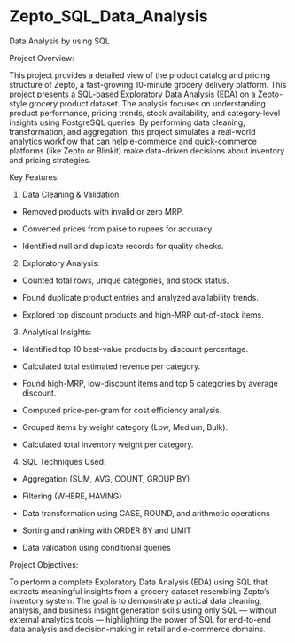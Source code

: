 # Zepto_SQL_Data_Analysis
Data Analysis by using SQL

Project Overview:

This project provides a detailed view of the product catalog and pricing structure of Zepto, a fast-growing 10-minute grocery delivery platform.
This project presents a SQL-based Exploratory Data Analysis (EDA) on a Zepto-style grocery product dataset.
The analysis focuses on understanding product performance, pricing trends, stock availability, and category-level insights using PostgreSQL queries.
By performing data cleaning, transformation, and aggregation, this project simulates a real-world analytics workflow that can help e-commerce and quick-commerce platforms (like Zepto or Blinkit) make data-driven decisions about inventory and pricing strategies.

Key Features:

1. Data Cleaning & Validation:

- Removed products with invalid or zero MRP.

- Converted prices from paise to rupees for accuracy.

- Identified null and duplicate records for quality checks.

2. Exploratory Analysis:

- Counted total rows, unique categories, and stock status.

- Found duplicate product entries and analyzed availability trends.

- Explored top discount products and high-MRP out-of-stock items.

3. Analytical Insights:

- Identified top 10 best-value products by discount percentage.

- Calculated total estimated revenue per category.

- Found high-MRP, low-discount items and top 5 categories by average discount.

- Computed price-per-gram for cost efficiency analysis.

- Grouped items by weight category (Low, Medium, Bulk).

- Calculated total inventory weight per category.

4. SQL Techniques Used:

- Aggregation (SUM, AVG, COUNT, GROUP BY)

- Filtering (WHERE, HAVING)

- Data transformation using CASE, ROUND, and arithmetic operations

- Sorting and ranking with ORDER BY and LIMIT

- Data validation using conditional queries

Project Objectives:

To perform a complete Exploratory Data Analysis (EDA) using SQL that extracts meaningful insights from a grocery dataset resembling Zepto’s inventory system.
The goal is to demonstrate practical data cleaning, analysis, and business insight generation skills using only SQL — without external analytics tools — highlighting the power of SQL for end-to-end data analysis and decision-making in retail and e-commerce domains.
